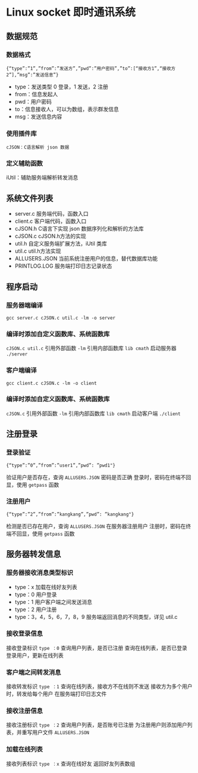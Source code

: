 # Linux socket 即时通讯系统
## 数据规范

### 数据格式

```
{“type”:”1”,”from”:”发送方”,”pwd”:”用户密码”,”to”:[“接收方1”,“接收方2”],”msg”:”发送信息”}
```

* type：发送类型 0 登录，1 发送，2 注册
* from：信息发起人
* pwd：用户密码
* to：信息接收人，可以为数组，表示群发信息
* msg：发送信息内容

### 使用插件库

```
cJSON：C语言解析 json 数据
```

### 定义辅助函数

iUtil：辅助服务端解析转发消息

## 系统文件列表

* server.c 服务端代码，函数入口
* client.c 客户端代码，函数入口
* cJSON.h C语言下实现 json 数据序列化和解析的方法库
* cJSON.c cJSON.h方法的实现
* util.h 自定义服务端扩展方法，iUtil 类库
* util.c util.h方法实现
* ALLUSERS.JSON 当前系统注册用户的信息，替代数据库功能
* PRINTLOG.LOG 服务端打印日志记录状态

## 程序启动

### 服务器端编译

```
gcc server.c cJSON.c util.c -lm -o server
```

### 编译时添加自定义函数库、系统函数库

`cJSON.c util.c` 引用外部函数
`-lm` 引用内部函数库 `lib cmath`
启动服务器 `./server`

### 客户端编译

```
gcc client.c cJSON.c -lm -o client
```

### 编译时添加自定义函数库、系统函数库

`cJSON.c` 引用外部函数
`-lm` 引用内部函数库 `lib cmath`
启动客户端 `./client`

## 注册登录

### 登录验证

```
{“type”:”0”,”from”:”user1”,”pwd”: ”pwd1"}
```

验证用户是否存在，查询 `ALLUSERS.JSON`
密码是否正确
登录时，密码在终端不回显，使用 `getpass` 函数

### 注册用户

```
{“type”:”2”,”from”:”kangkang”,”pwd”: ”kangkang"}
```

检测是否已存在用户，查询 `ALLUSERS.JSON`
在服务器注册用户
注册时，密码在终端不回显，使用 `getpass` 函数

## 服务器转发信息

### 服务器接收消息类型标识

* type：x 加载在线好友列表
* type：0 用户登录
* type：1 用户客户端之间发送消息
* type：2 用户注册
* type：3，4，5，6，7，8，9 服务端返回消息的不同类型，详见 util.c

### 接收登录信息

接收登录标识 `type ：0`
查询用户列表，是否已注册
查询在线列表，是否已登录
登录用户，更新在线列表

### 客户端之间转发消息

接收转发标识 `type ：1`
查询在线列表，接收方不在线则不发送
接收方为多个用户时，转发给每个用户
在服务端打印日志文件

### 接收注册信息

接收注册标识 `type ：2`
查询用户列表，是否账号已注册
为注册用户则添加用户列表，并重写用户文件 `ALLUSERS.JSON`


### 加载在线列表

接收列表标识 `type ：x`
查询在线好友
返回好友列表数组


